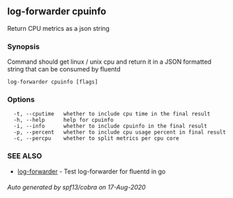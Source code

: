 ## log-forwarder cpuinfo

Return CPU metrics as a json string

### Synopsis

Command should get linux / unix cpu and return it in a JSON formatted string that can be consumed by fluentd

```
log-forwarder cpuinfo [flags]
```

### Options

```
  -t, --cputime   whether to include cpu time in the final result
  -h, --help      help for cpuinfo
  -i, --info      whether to include cpuinfo in the final result
  -p, --percent   whether to include cpu usage percent in final result
  -c, --percpu    whether to split metrics per cpu core
```

### SEE ALSO

* [log-forwarder](log-forwarder.md)	 - Test log-forwarder for fluentd in go

###### Auto generated by spf13/cobra on 17-Aug-2020
